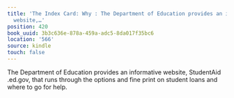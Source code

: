 ```yaml
---
title: 'The Index Card: Why : The Department of Education provides an informative
  website,…'
position: 420
book_uuid: 3b3c636e-878a-459a-adc5-8da017f35bc6
location: '566'
source: kindle
touch: false
---
```


The Department of Education provides an informative website, StudentAid .ed.gov, that runs through the options and fine print on student loans and where to go for help.